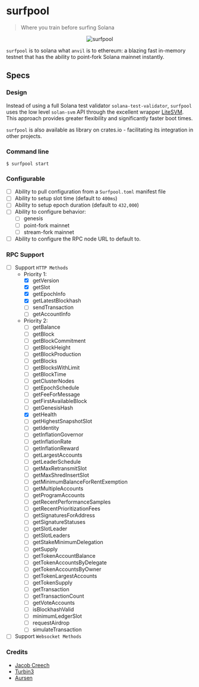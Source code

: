 # surfpool

> Where you train before surfing Solana

<div align="center">
  <picture>
    <source srcset="https://raw.githubusercontent.com/txtx/surfpool/main/docs/assets/surfpool.png">
    <img alt="surfpool" style="max-width: 60%;">
  </picture>
</div>

`surfpool` is to solana what `anvil` is to ethereum: a blazing fast in-memory testnet that has the ability to point-fork Solana mainnet instantly.

## Specs


### Design

Instead of using  a full Solana test validator `solana-test-validator`, `surfpool` uses the low level `solan-svm` API through the excellent wrapper [LiteSVM](https://github.com/LiteSVM/litesvm).
This approach provides greater flexibility and significantly faster boot times.

`surfpool` is also available as library on crates.io - facilitating its integration in other projects.

### Command line

```console
$ surfpool start
```

### Configurable

- [ ] Ability to pull configuration from a `Surfpool.toml` manifest file
- [ ] Ability to setup slot time (default to `400ms`)
- [ ] Ability to setup epoch duration (default to `432,000`)
- [ ] Ability to configure behavior:
    - [ ] genesis
    - [ ] point-fork mainnet
    - [ ] stream-fork mainnet
- [ ] Ability to configure the RPC node URL to default to.

### RPC Support

- [ ] Support `HTTP Methods`
    - Priority 1:
        - [x] getVersion
        - [x] getSlot
        - [x] getEpochInfo
        - [x] getLatestBlockhash
        - [ ] sendTransaction
        - [ ] getAccountInfo
    - Priority 2:
        - [ ] getBalance
        - [ ] getBlock
        - [ ] getBlockCommitment
        - [ ] getBlockHeight
        - [ ] getBlockProduction
        - [ ] getBlocks
        - [ ] getBlocksWithLimit
        - [ ] getBlockTime
        - [ ] getClusterNodes
        - [ ] getEpochSchedule
        - [ ] getFeeForMessage
        - [ ] getFirstAvailableBlock
        - [ ] getGenesisHash
        - [x] getHealth
        - [ ] getHighestSnapshotSlot
        - [ ] getIdentity
        - [ ] getInflationGovernor
        - [ ] getInflationRate
        - [ ] getInflationReward
        - [ ] getLargestAccounts
        - [ ] getLeaderSchedule
        - [ ] getMaxRetransmitSlot
        - [ ] getMaxShredInsertSlot
        - [ ] getMinimumBalanceForRentExemption
        - [ ] getMultipleAccounts
        - [ ] getProgramAccounts
        - [ ] getRecentPerformanceSamples
        - [ ] getRecentPrioritizationFees
        - [ ] getSignaturesForAddress
        - [ ] getSignatureStatuses
        - [ ] getSlotLeader
        - [ ] getSlotLeaders
        - [ ] getStakeMinimumDelegation
        - [ ] getSupply
        - [ ] getTokenAccountBalance
        - [ ] getTokenAccountsByDelegate
        - [ ] getTokenAccountsByOwner
        - [ ] getTokenLargestAccounts
        - [ ] getTokenSupply
        - [ ] getTransaction
        - [ ] getTransactionCount
        - [ ] getVoteAccounts
        - [ ] isBlockhashValid
        - [ ] minimumLedgerSlot
        - [ ] requestAirdrop
        - [ ] simulateTransaction
- [ ] Support `Websocket Methods`

### Credits
- [Jacob Creech](https://x.com/jacobvcreech)
- [Turbin3](https://x.com/solanaturbine?lang=en)
- [Aursen](https://x.com/exoaursen)
